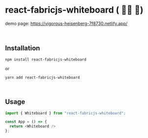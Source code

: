 # react-fabricjs-whiteboard ( 👷‍♀️ 🔨)
demo page: https://vigorous-heisenberg-7f8730.netlify.app/

<br/>

## Installation
```shell
npm install react-fabricjs-whiteboard
```

or

```shell
yarn add react-fabricjs-whiteboard
```

<br/>

## Usage
```javascript
import { Whiteboard } from "react-fabricjs-whiteboard";

const App = () => {
  return <Whiteboard />
};
```